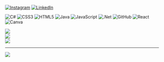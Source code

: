 
[![Instagram](https://img.shields.io/badge/Instagram-%23E4405F.svg?logo=Instagram&logoColor=white)](https://instagram.com/emy_silv) [![LinkedIn](https://img.shields.io/badge/LinkedIn-%230077B5.svg?logo=linkedin&logoColor=white)](https://linkedin.com/in/emysilv) 


![C#](https://img.shields.io/badge/c%23-%23239120.svg?style=for-the-badge&logo=c-sharp&logoColor=white) ![CSS3](https://img.shields.io/badge/css3-%231572B6.svg?style=for-the-badge&logo=css3&logoColor=white) ![HTML5](https://img.shields.io/badge/html5-%23E34F26.svg?style=for-the-badge&logo=html5&logoColor=white) ![Java](https://img.shields.io/badge/java-%23ED8B00.svg?style=for-the-badge&logo=java&logoColor=white) ![JavaScript](https://img.shields.io/badge/javascript-%23323330.svg?style=for-the-badge&logo=javascript&logoColor=%23F7DF1E) ![.Net](https://img.shields.io/badge/.NET-5C2D91?style=for-the-badge&logo=.net&logoColor=white) ![GitHub](https://img.shields.io/badge/GitHub-%23121011.svg?style=for-the-badge&logo=github&logoColor=white) ![React](https://img.shields.io/badge/react-%2320232a.svg?style=for-the-badge&logo=react&logoColor=%2361DAFB) ![Canva](https://img.shields.io/badge/Canva-%2300C4CC.svg?style=for-the-badge&logo=Canva&logoColor=white)

 
![](https://github-readme-stats.vercel.app/api?username=EmySilv&theme=gotham&hide_border=true&include_all_commits=true&count_private=true)<br/>
![](https://github-readme-streak-stats.herokuapp.com/?user=EmySilv&theme=gotham&hide_border=true)<br/>
![](https://github-readme-stats.vercel.app/api/top-langs/?username=EmySilv&theme=gotham&hide_border=true&include_all_commits=true&count_private=true&layout=compact)

---
[![](https://visitcount.itsvg.in/api?id=EmySilv&icon=0&color=0)](https://visitcount.itsvg.in)

<!-- Proudly created with GPRM ( https://gprm.itsvg.in ) -->


